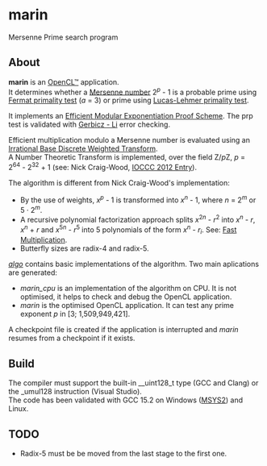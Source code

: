 # marin
Mersenne Prime search program

## About

**marin** is an [OpenCL™](https://www.khronos.org/opencl/) application.  
It determines whether a [Mersenne number](https://en.wikipedia.org/wiki/Mersenne_prime) 2<sup>*p*</sup> - 1 is a probable prime using [Fermat primality test](https://en.wikipedia.org/wiki/Fermat_primality_test) (*a* = 3) or prime using [Lucas-Lehmer primality test](https://en.wikipedia.org/wiki/Lucas%E2%80%93Lehmer_primality_test).  

It implements an [Efficient Modular Exponentiation Proof Scheme](https://arxiv.org/abs/2209.15623). The prp test is validated with [Gerbicz - Li](https://www.mersenneforum.org/showthread.php?t=22510) error checking.  

Efficient multiplication modulo a Mersenne number is evaluated using an [Irrational Base Discrete Weighted Transform](https://www.ams.org/journals/mcom/1994-62-205/S0025-5718-1994-1185244-1/).  
A Number Theoretic Transform is implemented, over the field Z/*p*Z, *p* = 2<sup>64</sup>&nbsp;-&nbsp;2<sup>32</sup>&nbsp;+&nbsp;1 (see: Nick Craig-Wood, [IOCCC 2012 Entry](https://github.com/ncw/ioccc2012/)).  

The algorithm is different from Nick Craig-Wood's implementation:
 - By the use of weights, *x*<sup>*p*</sup> - 1 is transformed into *x*<sup>*n*</sup> - 1, where *n* = 2<sup>*m*</sup> or 5&nbsp;&middot;&nbsp;2<sup>*m*</sup>.
 - A recursive polynomial factorization approach splits *x*<sup>2*n*</sup> - *r*<sup>2</sup> into *x*<sup>*n*</sup> - *r*, *x*<sup>*n*</sup> + *r* and *x*<sup>5*n*</sup> - *r*<sup>5</sup> into 5 polynomials of the form *x*<sup>*n*</sup> - *r*<sub>*i*</sub>. See: [Fast Multiplication](https://github.com/galloty/FastMultiplication).
 - Butterfly sizes are radix-4 and radix-5.  

[*algo*](algo/) contains basic implementations of the algorithm. Two main aplications are generated:
- *marin_cpu* is an implementation of the algorithm on CPU. It is not optimised, it helps to check and debug the OpenCL application.
- *marin* is the optimised OpenCL application. It can test any prime exponent *p* in [3; 1,509,949,421].  

A checkpoint file is created if the application is interrupted and *marin* resumes from a checkpoint if it exists.

## Build

The compiler must support the built-in __uint128_t type (GCC and Clang) or the _umul128 instruction (Visual Studio).  
The code has been validated with GCC 15.2 on Windows ([MSYS2](https://www.msys2.org/)) and Linux.  

## TODO

 - Radix-5 must be be moved from the last stage to the first one.  
